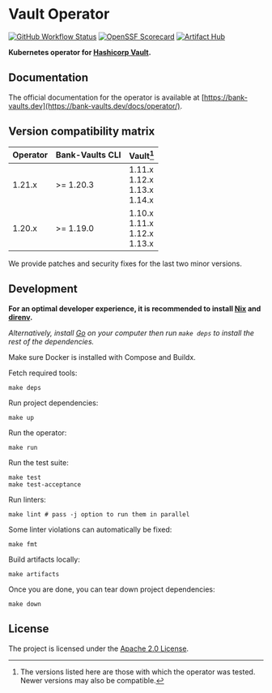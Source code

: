 # Vault Operator

[![GitHub Workflow Status](https://img.shields.io/github/actions/workflow/status/bank-vaults/vault-operator/ci.yaml?style=flat-square)](https://github.com/bank-vaults/vault-operator/actions/workflows/ci.yaml)
[![OpenSSF Scorecard](https://api.securityscorecards.dev/projects/github.com/bank-vaults/vault-operator/badge?style=flat-square)](https://api.securityscorecards.dev/projects/github.com/bank-vaults/vault-operator)
[![Artifact Hub](https://img.shields.io/endpoint?url=https://artifacthub.io/badge/repository/vault-operator)](https://artifacthub.io/packages/search?repo=vault-operator)

**Kubernetes operator for [Hashicorp Vault](https://www.vaultproject.io/).**

## Documentation

The official documentation for the operator is available at [https://bank-vaults.dev](https://bank-vaults.dev/docs/operator/).

## Version compatibility matrix

| Operator | Bank-Vaults CLI | Vault[^1]                            |
|----------|-----------------|--------------------------------------|
| 1.21.x   | >= 1.20.3       | 1.11.x<br>1.12.x<br>1.13.x<br>1.14.x |
| 1.20.x   | >= 1.19.0       | 1.10.x<br>1.11.x<br>1.12.x<br>1.13.x |

We provide patches and security fixes for the last two minor versions.

[^1]: The versions listed here are those with which the operator was tested. Newer versions may also be compatible.

## Development

**For an optimal developer experience, it is recommended to install [Nix](https://nixos.org/download.html) and [direnv](https://direnv.net/docs/installation.html).**

_Alternatively, install [Go](https://go.dev/dl/) on your computer then run `make deps` to install the rest of the dependencies._

Make sure Docker is installed with Compose and Buildx.

Fetch required tools:
```shell
make deps
```

Run project dependencies:

```shell
make up
```

Run the operator:

```shell
make run
```

Run the test suite:

```shell
make test
make test-acceptance
```

Run linters:

```shell
make lint # pass -j option to run them in parallel
```

Some linter violations can automatically be fixed:

```shell
make fmt
```

Build artifacts locally:

```shell
make artifacts
```

Once you are done, you can tear down project dependencies:

```shell
make down
```

## License

The project is licensed under the [Apache 2.0 License](LICENSE).

